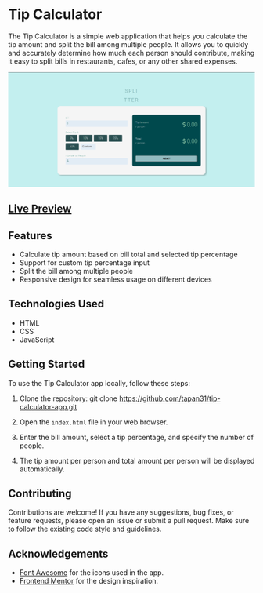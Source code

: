 # Tip Calculator

The Tip Calculator is a simple web application that helps you calculate the tip amount and split the bill among multiple people. It allows you to quickly and accurately determine how much each person should contribute, making it easy to split bills in restaurants, cafes, or any other shared expenses.

![Tip Calculator](./images/tip-calculator.png)

## [Live Preview](https://tapan31.github.io/tip-calculator-app/)

## Features

- Calculate tip amount based on bill total and selected tip percentage
- Support for custom tip percentage input
- Split the bill among multiple people
- Responsive design for seamless usage on different devices

## Technologies Used

- HTML
- CSS
- JavaScript

## Getting Started

To use the Tip Calculator app locally, follow these steps:

1. Clone the repository: git clone https://github.com/tapan31/tip-calculator-app.git
 
2. Open the `index.html` file in your web browser.

3. Enter the bill amount, select a tip percentage, and specify the number of people.

4. The tip amount per person and total amount per person will be displayed automatically.

## Contributing

Contributions are welcome! If you have any suggestions, bug fixes, or feature requests, please open an issue or submit a pull request. Make sure to follow the existing code style and guidelines.

## Acknowledgements

- [Font Awesome](https://fontawesome.com/) for the icons used in the app.
- [Frontend Mentor](https://www.frontendmentor.io) for the design inspiration.



